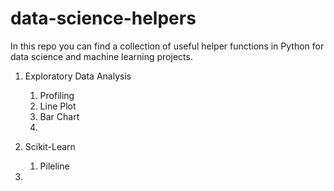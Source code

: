 # data-science-helpers

In this repo you can find a collection of useful helper functions in Python for data science and machine learning projects.

1. Exploratory Data Analysis
    1. Profiling
    2. Line Plot
    3. Bar Chart
    4. 

2. Scikit-Learn
    1. Pileline
3. 
